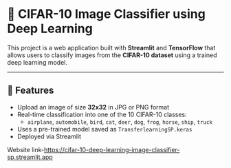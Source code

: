 # 🧠 CIFAR-10 Image Classifier using Deep Learning

This project is a web application built with **Streamlit** and **TensorFlow** that allows users to classify images from the **CIFAR-10 dataset** using a trained deep learning model.

---

## 🚀 Features

- Upload an image of size **32x32** in JPG or PNG format
- Real-time classification into one of the 10 CIFAR-10 classes:
  - `airplane`, `automobile`, `bird`, `cat`, `deer`, `dog`, `frog`, `horse`, `ship`, `truck`
- Uses a pre-trained model saved as `TransferlearningSP.keras`
- Deployed via Streamlit
  



Website link-https://cifar-10-deep-learning-image-classifier-sp.streamlit.app
